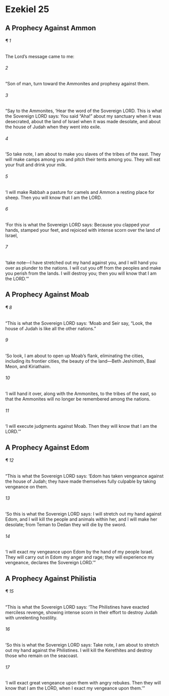 # Ezekiel 25
## A Prophecy Against Ammon
###### ¶ 1
The Lord’s message came to me:
###### 2
“Son of man, turn toward the Ammonites and prophesy against them.
###### 3
“Say to the Ammonites, ‘Hear the word of the Sovereign LORD. This is what the Sovereign LORD says: You said “Aha!” about my sanctuary when it was desecrated, about the land of Israel when it was made desolate, and about the house of Judah when they went into exile.
###### 4
‘So take note, I am about to make you slaves of the tribes of the east. They will make camps among you and pitch their tents among you. They will eat your fruit and drink your milk.
###### 5
‘I will make Rabbah a pasture for camels and Ammon a resting place for sheep. Then you will know that I am the LORD.
###### 6
‘For this is what the Sovereign LORD says: Because you clapped your hands, stamped your feet, and rejoiced with intense scorn over the land of Israel,
###### 7
‘take note—I have stretched out my hand against you, and I will hand you over as plunder to the nations. I will cut you off from the peoples and make you perish from the lands. I will destroy you; then you will know that I am the LORD.’”
## A Prophecy Against Moab
###### ¶ 8
“This is what the Sovereign LORD says: ‘Moab and Seir say, “Look, the house of Judah is like all the other nations.”
###### 9
‘So look, I am about to open up Moab’s flank, eliminating the cities, including its frontier cities, the beauty of the land—Beth Jeshimoth, Baal Meon, and Kiriathaim.
###### 10
‘I will hand it over, along with the Ammonites, to the tribes of the east, so that the Ammonites will no longer be remembered among the nations.
###### 11
‘I will execute judgments against Moab. Then they will know that I am the LORD.’”
## A Prophecy Against Edom
###### ¶ 12
“This is what the Sovereign LORD says: ‘Edom has taken vengeance against the house of Judah; they have made themselves fully culpable by taking vengeance on them.
###### 13
‘So this is what the Sovereign LORD says: I will stretch out my hand against Edom, and I will kill the people and animals within her, and I will make her desolate; from Teman to Dedan they will die by the sword.
###### 14
‘I will exact my vengeance upon Edom by the hand of my people Israel. They will carry out in Edom my anger and rage; they will experience my vengeance, declares the Sovereign LORD.’”
## A Prophecy Against Philistia
###### ¶ 15
“This is what the Sovereign LORD says: ‘The Philistines have exacted merciless revenge, showing intense scorn in their effort to destroy Judah with unrelenting hostility.
###### 16
‘So this is what the Sovereign LORD says: Take note, I am about to stretch out my hand against the Philistines. I will kill the Kerethites and destroy those who remain on the seacoast.
###### 17
‘I will exact great vengeance upon them with angry rebukes. Then they will know that I am the LORD, when I exact my vengeance upon them.’”
